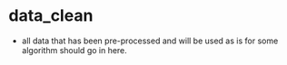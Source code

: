 # data_clean 
- all data that has been pre-processed and will be used as is for some algorithm should go in here. 

